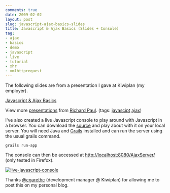 ```yaml
---
comments: true
date: 2009-02-02
layout: post
slug: javascript-ajax-basics-slides
title: Javascript & Ajax Basics (Slides + Console)
tag:
- ajax
- basics
- demo
- javascript
- live
- tutorial
- xhr
- xmlhttprequest
---
```


The following slides are from a presentation I gave at Kiwiplan (my employer).



[Javascript & Ajax Basics](http://www.slideshare.net/rapaul/javascript-ajax-basics?type=presentation)

View more [presentations](http://www.slideshare.net/) from [Richard Paul](http://www.slideshare.net/rapaul). (tags: [javascipt](http://slideshare.net/tag/javascipt) [ajax](http://slideshare.net/tag/ajax))



I've also created a live Javascript console to play around with Javascript in a browser.  You can download the [source](http://www.rapaul.com/wp-content/uploads/2009/02/ajaxservertutorial.zip) and play about with it on your local server.  You will need Java and [Grails](http://grails.org) installed and can run the server using the usual grails command.


    
    grails run-app



The console can then be accessed at [http://localhost:8080/AjaxServer/](http://localhost:8080/AjaxServer/)  (only tested in Firefox).

[![live-javascript-console](http://www.rapaul.com/wp-content/uploads/2009/02/live-javascript-console-300x232.png)](http://www.rapaul.com/wp-content/uploads/2009/02/live-javascript-console.png)

Thanks [@cgarethc](http://twitter.com/cgarethc) (development manager @ Kiwiplan) for allowing me to post this on my personal blog.
